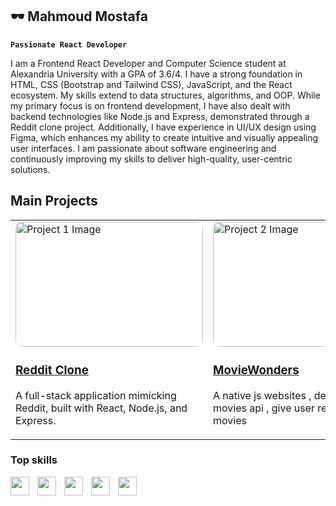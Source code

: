 ## 🕶 Mahmoud Mostafa 

**`Passionate React Developer`**

I am a Frontend React Developer and Computer Science student at Alexandria University with a GPA of 3.6/4. I have a strong foundation in HTML, CSS (Bootstrap and Tailwind CSS), JavaScript, and the React ecosystem. My skills extend to data structures, algorithms, and OOP. While my primary focus is on frontend development, I have also dealt with backend technologies like Node.js and Express, demonstrated through a Reddit clone project. Additionally, I have experience in UI/UX design using Figma, which enhances my ability to create intuitive and visually appealing user interfaces. I am passionate about software engineering and continuously improving my skills to deliver high-quality, user-centric solutions.

## Main Projects

<div align="center">
  <table>
    <tr>
      <td>
        <img src="https://res.cloudinary.com/dglez2bdb/image/upload/v1726555555/2_tmodp8.jpg" alt="Project 1 Image" width="300" height="200" style="border-radius: 10px;">
       <a href="https://github.com/MahmoudMostafaDev/Grddit-ReactClone-for-Reddit"> <h3>Reddit Clone</h3></a>
        <p>A full-stack application mimicking Reddit, built with React, Node.js, and Express.</p>
      </td>
      <td>
        <img src="https://res.cloudinary.com/dglez2bdb/image/upload/v1726555585/1_igci6t.png" alt="Project 2 Image" width="300" height="200" style="border-radius: 10px;">
        <a href="https://github.com/MahmoudMostafaDev/MovieWonders"><h3>MovieWonders</h3></a>
        <p>A native js websites , dealing with an movies api , give user recommended movies </p>
      </td>
    </tr>
  </table>
</div>

### Top skills 

<img align="left" width="30px" style="padding-right:10px" src="https://cdn.jsdelivr.net/gh/devicons/devicon@latest/devicon.min.css"/>
<img align="left" width="30px" style="padding-right:10px" src="https://cdn.jsdelivr.net/gh/devicons/devicon@latest/icons/html5/html5-original.svg"/>
<img align="left" width="30px" style="padding-right:10px" src="https://cdn.jsdelivr.net/gh/devicons/devicon@latest/icons/css3/css3-original.svg"/>
<img align="left" width="30px" style="padding-right:10px" src="https://cdn.jsdelivr.net/gh/devicons/devicon@latest/icons/javascript/javascript-original.svg"/>
<img align="left" width="30px" style="padding-right:10px" src="https://cdn.jsdelivr.net/gh/devicons/devicon@latest/icons/figma/figma-original.svg"/>

